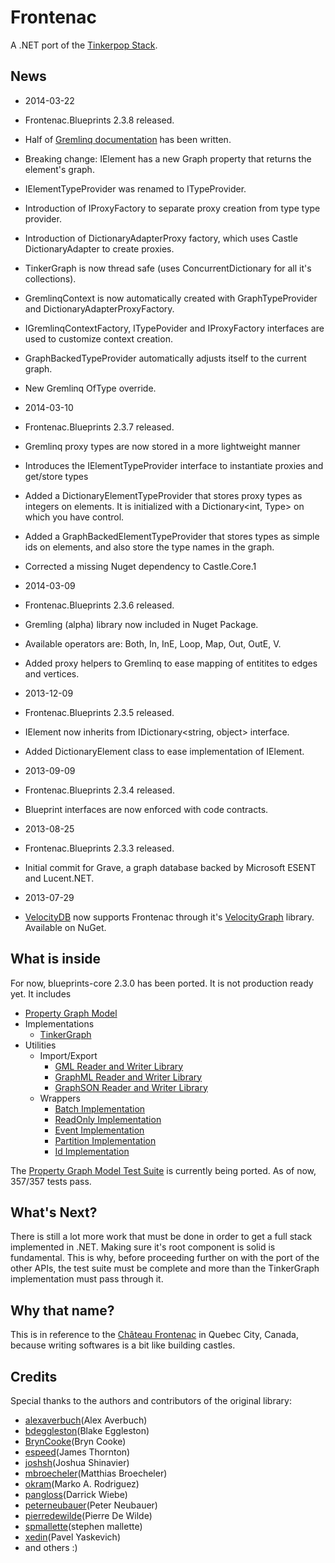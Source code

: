 Frontenac
=========

A .NET port of the [Tinkerpop Stack](http://www.tinkerpop.com/).

## News
* 2014-03-22
 * Frontenac.Blueprints 2.3.8 released.
 * Half of [Gremlinq documentation](https://github.com/Loupi/Frontenac/wiki/Gremlinq) has been written.
 * Breaking change: IElement has a new Graph property that returns the element's graph.
 * IElementTypeProvider was renamed to ITypeProvider.
 * Introduction of IProxyFactory to separate proxy creation from type type provider.
 * Introduction of DictionaryAdapterProxy factory, which uses Castle DictionaryAdapter to create proxies.
 * TinkerGraph is now thread safe (uses ConcurrentDictionary for all it's collections).
 * GremlinqContext is now automatically created with GraphTypeProvider and DictionaryAdapterProxyFactory.
 * IGremlinqContextFactory, ITypePovider and IProxyFactory interfaces are used to customize context creation. 
 * GraphBackedTypeProvider automatically adjusts itself to the current graph.
 * New Gremlinq OfType override.
 
* 2014-03-10
 * Frontenac.Blueprints 2.3.7 released.
 * Gremlinq proxy types are now stored in a more lightweight manner
 * Introduces the IElementTypeProvider interface to instantiate proxies and get/store types
 * Added a DictionaryElementTypeProvider that stores proxy types as integers on elements. It is initialized with a Dictionary<int, Type> on which you have control.
 * Added a GraphBackedElementTypeProvider that stores types as simple ids on elements, and also store the type names in the graph.
 * Corrected a missing Nuget dependency to Castle.Core.1
 
* 2014-03-09
 * Frontenac.Blueprints 2.3.6 released.
 * Gremling (alpha) library now included in Nuget Package.
 * Available operators are: Both, In, InE, Loop, Map, Out, OutE, V.
 * Added proxy helpers to Gremlinq to ease mapping of entitites to edges and vertices.
 
* 2013-12-09
 * Frontenac.Blueprints 2.3.5 released.
 * IElement now inherits from IDictionary<string, object> interface.
 * Added DictionaryElement class to ease implementation of IElement.

* 2013-09-09 
 * Frontenac.Blueprints 2.3.4 released.
 * Blueprint interfaces are now enforced with code contracts.
 
* 2013-08-25 
 * Frontenac.Blueprints 2.3.3 released.
 * Initial commit for Grave, a graph database backed by Microsoft ESENT and Lucent.NET.

* 2013-07-29 
 * [VelocityDB](http://velocitydb.com/) now supports Frontenac through it's [VelocityGraph](https://github.com/VelocityDB/VelocityGraph) library. Available on NuGet.

## What is inside
For now, blueprints-core 2.3.0 has been ported. It is not production ready yet. It includes
* [Property Graph Model](https://github.com/tinkerpop/blueprints/wiki/Property-Graph-Model)
* Implementations
  * [TinkerGraph](https://github.com/tinkerpop/blueprints/wiki/TinkerGraph)
* Utilities
  * Import/Export
     * [GML Reader and Writer Library](https://github.com/tinkerpop/blueprints/wiki/GML-Reader-and-Writer-Library)
     * [GraphML Reader and Writer Library](https://github.com/tinkerpop/blueprints/wiki/GraphML-Reader-and-Writer-Library)
     * [GraphSON Reader and Writer Library](https://github.com/tinkerpop/blueprints/wiki/GraphSON-Reader-and-Writer-Library)
  * Wrappers
     * [Batch Implementation](https://github.com/tinkerpop/blueprints/wiki/Batch-Implementation)
     * [ReadOnly Implementation](https://github.com/tinkerpop/blueprints/wiki/ReadOnly-Implementation)
     * [Event Implementation](https://github.com/tinkerpop/blueprints/wiki/Event-Implementation)
     * [Partition Implementation](https://github.com/tinkerpop/blueprints/wiki/Partition-Implementation)
     * [Id Implementation](https://github.com/tinkerpop/blueprints/wiki/Id-Implementation)

The [Property Graph Model Test Suite](https://github.com/tinkerpop/blueprints/wiki/Property-Graph-Model-Test-Suite) is currently being ported. As of now, 357/357 tests pass. 

## What's Next?
There is still a lot more work that must be done in order to get a full stack implemented in .NET.
Making sure it's root component is solid is fundamental. This is why, before proceeding further on with the port of the other APIs, the test suite must be complete and more than the TinkerGraph implementation must pass through it.  

## Why that name?
This is in reference to the [Château Frontenac](http://en.wikipedia.org/wiki/Chateau_Frontenac) in Quebec City, Canada, because writing softwares is a bit like building castles.

## Credits
Special thanks to the authors and contributors of the original library:
* [alexaverbuch](http://www.github.com/alexaverbuch/)(Alex Averbuch)
* [bdeggleston](http://www.github.com/bdeggleston/)(Blake Eggleston)
* [BrynCooke](http://www.github.com/BrynCooke/)(Bryn Cooke)
* [espeed](http://www.github.com/espeed/)(James Thornton)
* [joshsh](http://www.github.com/joshsh/)(Joshua Shinavier)
* [mbroecheler](http://www.github.com/mbroecheler/)(Matthias Broecheler)
* [okram](http://www.github.com/okram/)(Marko A. Rodriguez)
* [pangloss](http://www.github.com/pangloss/)(Darrick Wiebe)
* [peterneubauer](http://www.github.com/peterneubauer/)(Peter Neubauer)
* [pierredewilde](http://www.github.com/pierredewilde/)(Pierre De Wilde)
* [spmallette](http://www.github.com/spmallette/)(stephen mallette)
* [xedin](http://www.github.com/xedin/)(Pavel Yaskevich)
* and others :)
